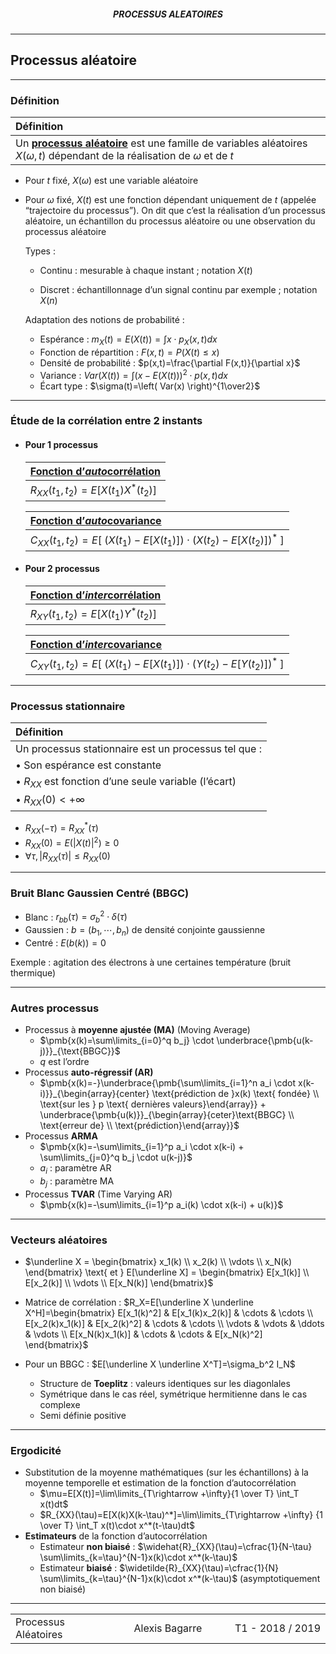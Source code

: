 <h5 style="text-align: center"> PROCESSUS ALEATOIRES </h5>

------

## **Processus aléatoire**

---

### Définition

| Définition                                                   |
| :----------------------------------------------------------- |
| Un <u>**processus aléatoire**</u> est une famille de variables aléatoires $X(\omega, t)$ dépendant de la réalisation de $\omega$ et de $t$ |

- Pour $t$ fixé, $X(\omega)$ est une variable aléatoire

- Pour $\omega$ fixé, $X(t)$ est une fonction dépendant uniquement de $t$ (appelée “trajectoire du processus”). On dit que c’est la réalisation d’un processus aléatoire, un échantillon du processus aléatoire ou une observation du processus aléatoire


  Types : 

  - Continu : mesurable à chaque instant ; notation $X(t)$

  - Discret : échantillonnage d’un signal continu par exemple ; notation $X(n)$


  Adaptation des notions de probabilité :

  - Espérance : $m_X(t) = E(X(t))=\int x \cdot p_X(x,t) dx$
  - Fonction de répartition : $F(x,t)=P(X(t)\leq x)$
  - Densité de probabilité : $p(x,t)=\frac{\partial F(x,t)}{\partial x}$
  - Variance : $Var(X(t))=\int \left( x-E(X(t)) \right)^2 \cdot p(x,t)dx$
  - Écart type : $\sigma(t)=\left( Var(x) \right)^{1\over2}$

---

### Étude de la corrélation entre 2 instants

- #### Pour 1 processus

  | <u>**Fonction d’*auto*corrélation**</u> |
  | :-------------------------------------- |
  | $R_{XX}(t_1,t_2)=E[X(t_1)X^*(t_2)]$     |

  | <u>**Fonction d’*auto*covariance**</u>                       |
  | :----------------------------------------------------------- |
  | $C_{XX}(t_1,t_2)=E\left[ \ \left( X(t_1)-E[X(t_1)] \right) \cdot \left(X(t_2)-E[X(t_2)] \right)^*\ \right]$ |

- #### Pour 2 processus

  | <u>**Fonction d’*inter*corrélation**</u> |
  | :--------------------------------------- |
  | $R_{XY}(t_1,t_2)=E[X(t_1)Y^*(t_2)]$      |

  | <u>**Fonction d’*inter*covariance**</u>                      |
  | :----------------------------------------------------------- |
  | $C_{XY}(t_1,t_2)=E\left[ \ \left( X(t_1)-E[X(t_1)] \right) \cdot \left(Y(t_2)-E[Y(t_2)] \right)^*\ \right]$ |

---

### Processus stationnaire

| Définition                                                  |
| :---------------------------------------------------------- |
| Un processus stationnaire est un processus tel que :        |
| &bull; Son espérance est constante                          |
| &bull; $R_{XX}$ est fonction d’une seule variable (l’écart) |
| &bull; $R_{XX}(0)<+\infty$                                  |

  - $R_{XX}(-\tau)={R_{XX}}^*(\tau)$
  - $R_{XX}(0)=E(|X(t)|^2)\geq 0$
  - $\forall \tau, |R_{XX}(\tau)|\leq R_{XX}(0)$

---

### Bruit Blanc Gaussien Centré (BBGC)

- Blanc : $r_{bb}(\tau)=\sigma_b^2\cdot\delta(\tau)$
- Gaussien : $b=(b_1,\cdots,b_n)$ de densité conjointe gaussienne
- Centré : $E(b(k))=0$

Exemple : agitation des électrons à une certaines température (bruit thermique)

---

### Autres processus

- Processus à **moyenne ajustée (MA)** (Moving Average)
  - $\pmb{x(k)=\sum\limits_{i=0}^q b_j} \cdot \underbrace{\pmb{u(k-j)}}_{\text{BBGC}}$
  - $q$ est l’ordre
- Processus **auto-régressif (AR)**
  - $\pmb{x(k)=-}\underbrace{\pmb{\sum\limits_{i=1}^n a_i \cdot x(k-i)}}_{\begin{array}{center} \text{prédiction de }x(k) \text{ fondée} \\ \text{sur les } p \text{ dernières valeurs}\end{array}} + \underbrace{\pmb{u(k)}}_{\begin{array}{ceter}\text{BBGC} \\ \text{erreur de} \\ \text{prédiction}\end{array}}$
- Processus **ARMA**
  - $\pmb{x(k)=-\sum\limits_{i=1}^p a_i \cdot x(k-i) + \sum\limits_{j=0}^q b_j \cdot u(k-j)}$
  - $a_i$ : paramètre AR
  - $b_j$ : paramètre MA
- Processus **TVAR** (Time Varying AR)
  - $\pmb{x(k)=-\sum\limits_{i=1}^p a_i(k) \cdot x(k-i) + u(k)}$

---

### Vecteurs aléatoires

- $\underline X = \begin{bmatrix} x_1(k) \\ x_2(k) \\ \vdots \\ x_N(k) \end{bmatrix} \text{ et } E[\underline X] = \begin{bmatrix} E[x_1(k)] \\ E[x_2(k)] \\ \vdots \\ E[x_N(k)] \end{bmatrix}$

- Matrice de corrélation : $R_X=E[\underline X \underline X^H]=\begin{bmatrix}
  E[x_1(k)^2] & E[x_1(k)x_2(k)] & \cdots & \cdots \\
  E[x_2(k)x_1(k)] & E[x_2(k)^2] & \cdots & \cdots \\
  \vdots & \vdots & \ddots & \vdots \\
  E[x_N(k)x_1(k)] & \cdots & \cdots & E[x_N(k)^2]
  \end{bmatrix}$
- Pour un BBGC : $E[\underline X \underline X^T]=\sigma_b^2 I_N$
  - Structure de **Toeplitz** : valeurs identiques sur les diagonlales
  - Symétrique dans le cas réel, symétrique hermitienne dans le cas complexe
  - Semi définie positive

---

### Ergodicité

- Substitution de la moyenne mathématiques (sur les échantillons) à la moyenne temporelle et estimation de la fonction d’autocorrélation
  - $\mu=E[X(t)]=\lim\limits_{T\rightarrow +\infty}{1 \over T} \int_T x(t)dt$
  - $R_{XX}(\tau)=E[X(k)X(k-\tau)^*]=\lim\limits_{T\rightarrow +\infty} {1 \over T} \int_T x(t)\cdot x^*(t-\tau)dt$
- **Estimateurs** de la fonction d’autocorrélation
  - Estimateur **non biaisé** : $\widehat{R}_{XX}(\tau)=\cfrac{1}{N-\tau} \sum\limits_{k=\tau}^{N-1}x(k)\cdot x^*(k-\tau)$
  - Estimateur **biaisé** : $\widetilde{R}_{XX}(\tau)=\cfrac{1}{N} \sum\limits_{k=\tau}^{N-1}x(k)\cdot x^*(k-\tau)$  (asymptotiquement non biaisé)

---

<table width="90%">
<tr>
<td style="width: 30%; text-align: left; background:transparent; border:0;">Processus Aléatoires</td>
<td style="width: 30%; text-align: center; background:transparent; border:0;">Alexis Bagarre</td>
<td style="width: 30%; text-align: right; background:transparent; border:0;">T1 - 2018 / 2019</td>
</tr>
</table>